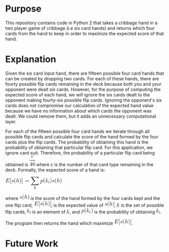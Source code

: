 # Purpose
This repository contains code in Python 2 that takes a cribbage hand in a two player game of cribbage (i.e six card hands) and returns which four cards from the hand to keep in order to maximize the expected score of that hand. 

# Explanation
Given the six card input hand, there are fifteen possible four card hands that can be created by dropping two cards. For each of these hands, there are fourty possible flip cards remaining in the deck because both you and your opponent were dealt six cards. However, for the purpose of computing the expected score of each hand, we will ignore the six cards dealt to the opponent making fourty-six possible flip cards. Ignoring the opponent's six cards does not compromise our calculation of the expected hand value because we have no information about which cards the opponent was dealt. We could remove them, but it adds an unnecessary computational layer.

For each of the fifteen possible four card hands we iterate through all possible flip cards and calculate the score of the hand formed by the four cards plus the flip cards. The probability of obtaining this hand is the probability of obtaining that particular flip card. For this application, we ignore card suit. Therefore, the probability of a particular flip card being obtained is ![alt text](https://github.com/wspoons5/CribbageAutomater/blob/master/cOvr46.png) where *c* is the number of that card type remaining in the deck. Formally, the expected score of a hand is:

![alt text][summation]

[summation]: https://github.com/wspoons5/CribbageAutomater/blob/master/summation1.png

where ![alt text](https://github.com/wspoons5/CribbageAutomater/blob/master/sh.png) is the score of the hand formed by the four cards kept and the one flip card, ![alt text](https://github.com/wspoons5/CribbageAutomater/blob/master/esh.png), is the expected value of ![alt text](https://github.com/wspoons5/CribbageAutomater/blob/master/sh.png), ![alt text](https://github.com/wspoons5/CribbageAutomater/blob/master/k.png) is the set of possible flip cards, ![alt text](https://github.com/wspoons5/CribbageAutomater/blob/master/ki.png) is an element of ![alt text](https://github.com/wspoons5/CribbageAutomater/blob/master/k.png), and ![alt text](https://github.com/wspoons5/CribbageAutomater/blob/master/pki.png) is the probability of obtaining ![alt text](https://github.com/wspoons5/CribbageAutomater/blob/master/ki.png). 

The program then returns the hand which maximize ![alt text](https://github.com/wspoons5/CribbageAutomater/blob/master/esh.png).

# Future Work
